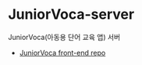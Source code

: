 # JuniorVoca-server
JuniorVoca(아동용 단어 교육 앱) 서버
- [JuniorVoca front-end repo](https://github.com/aeri123443/JuniorVoca)
